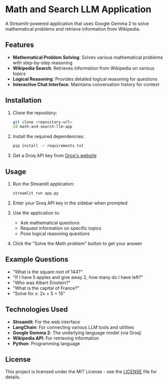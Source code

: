 # Math and Search LLM Application

A Streamlit-powered application that uses Google Gemma 2 to solve mathematical problems and retrieve information from Wikipedia.

## Features

- **Mathematical Problem Solving**: Solves various mathematical problems with step-by-step reasoning
- **Wikipedia Search**: Retrieves information from Wikipedia on various topics
- **Logical Reasoning**: Provides detailed logical reasoning for questions
- **Interactive Chat Interface**: Maintains conversation history for context

## Installation

1. Clone the repository:
   ```bash
   git clone <repository-url>
   cd math-and-search-llm-app
   ```

2. Install the required dependencies:
   ```bash
   pip install -r requirements.txt
   ```

3. Get a Groq API key from [Groq's website](https://www.groq.com)

## Usage

1. Run the Streamlit application:
   ```bash
   streamlit run app.py
   ```

2. Enter your Groq API key in the sidebar when prompted

3. Use the application to:
   - Ask mathematical questions
   - Request information on specific topics
   - Pose logical reasoning questions

4. Click the "Solve the Math problem" button to get your answer

## Example Questions

- "What is the square root of 144?"
- "If I have 5 apples and give away 2, how many do I have left?"
- "Who was Albert Einstein?"
- "What is the capital of France?"
- "Solve for x: 2x + 5 = 15"

## Technologies Used

- **Streamlit**: For the web interface
- **LangChain**: For connecting various LLM tools and utilities
- **Google Gemma 2**: The underlying language model (via Groq)
- **Wikipedia API**: For retrieving information
- **Python**: Programming language

## License

This project is licensed under the MIT License - see the [LICENSE](LICENSE) file for details.